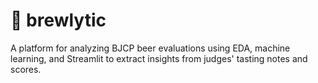 # 🍻 brewlytic
A platform for analyzing BJCP beer evaluations using EDA, machine learning, and Streamlit to extract insights from judges' tasting notes and scores.
